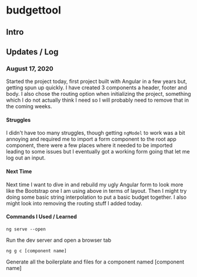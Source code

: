 # budgettool

## Intro

## Updates / Log

### August 17, 2020

Started the project today, first project built with Angular in a few years but, getting spun up quickly. I have created 3 components a header, footer and body. I also chose the routing option when initializing the project, something which I do not actually think I need so I will probably need to remove that in the coming weeks.

#### Struggles

I didn't have too many struggles, though getting ```ngModel``` to work was a bit annoying and required me to import a form component to the root app component, there were a few places where it needed to be imported leading to some issues but I eventually got a working form going that let me log out an input. 

#### Next Time

Next time I want to dive in and rebuild my ugly Angular form to look more like the Bootstrap one I am using above in terms of layout. Then I might try doing some basic string interpolation to put a basic budget together. I also might look into removing the routing stuff I added today.

#### Commands I Used / Learned

```
ng serve --open
```

Run the dev server and open a browser tab

```
ng g c [component name]
```

Generate all the boilerplate and files for a component named [component name]
